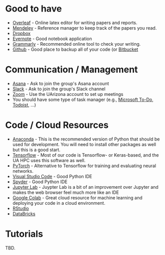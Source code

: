 # Good to have  
* [Overleaf](https://www.overleaf.com/project) - Online latex editor for writing papers and reports.
* [Mendeley](https://www.mendeley.com/) - Reference manager to keep track of the papers you read. 
* [Dropbox](https://www.dropbox.com/)
* [Evernote](https://evernote.com/) - Good notebook application 
* [Grammarly](https://app.grammarly.com/) - Recommended online tool to check your writing. 
* [Github](https://github.com/) - Good place to backup all of your code (or [Bitbucket](https://bitbucket.org)


# Communication / Management 
* [Asana](https://app.asana.com/) - Ask to join the group's Asana account  
* [Slack](https://slack.com/) - Ask to join the group's Slack channel 
* [Zoom](http://zoom.arizona.edu/) - Use the UArizona account to set up meetings 
* You should have some type of task manager (e.g., [Microsoft To-Do](https://todo.microsoft.com/), [Todoist](https://todoist.com/), ...)


# Code / Cloud Resources 
* [Anaconda](https://www.anaconda.com/) - This is the recommended version of Python that should be used for development. You will need to install other packages as well but this is a good start. 
* [Tensorflow](https://www.tensorflow.org/) - Most of our code is Tensorflow- or Keras-based, and the UA HPC uses this software as well. 
* [PyTorch](https://pytorch.org/) - Alternative to Tensorflow for training and evaluating neural networks. 
* [Visual Studio Code](https://code.visualstudio.com/) - Good Python IDE
* [Spyder](https://www.spyder-ide.org/) - Good Python IDE
* [Jupyter Lab](https://jupyterlab.readthedocs.io/en/stable/) - Juypter Lab is a bit of an improvement over Jupyter and makes the web browser feel much more like an IDE
* [Google Colab](https://colab.research.google.com/) - Great cloud resource for machine learning and deploying your code in a cloud environment. 
* [RStudio](https://rstudio.com/) 
* [DataBricks](https://community.cloud.databricks.com/login.html)


# Tutorials 
TBD.


